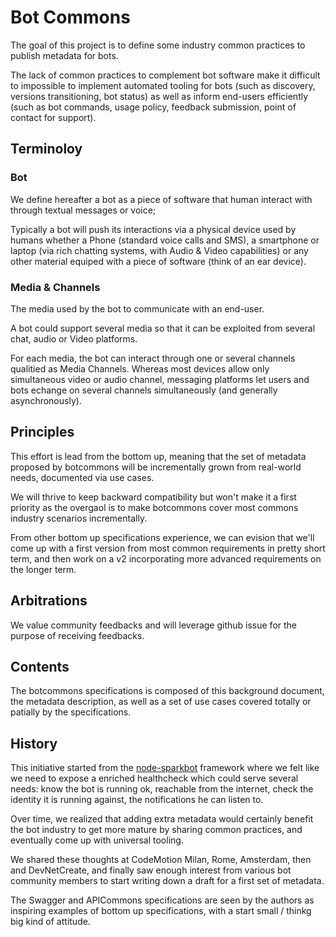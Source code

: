 # Bot Commons

The goal of this project is to define some industry common practices to publish metadata for bots.

The lack of common practices to complement bot software make it difficult to impossible to implement automated tooling for bots (such as discovery, versions transitioning, bot status) as well as inform end-users efficiently (such as bot commands, usage policy, feedback submission, point of contact for support).


## Terminoloy

### Bot

We define hereafter a bot as a piece of software that human interact with through textual messages or voice;

Typically a bot will push its interactions via a physical device used by humans whether a Phone (standard voice calls and SMS), a smartphone or laptop (via rich chatting systems, with Audio & Video capabilities) or any other material equiped with a piece of software (think of an ear device).


### Media & Channels

The media used by the bot to communicate with an end-user.

A bot could support several media so that it can be exploited from several chat, audio or Video platforms.

For each media, the bot can interact through one or several channels qualitied as Media Channels. Whereas most devices allow only simultaneous video or audio channel, messaging platforms let users and bots echange on several channels simultaneously (and generally asynchronously).


## Principles

This effort is lead from the bottom up, meaning that the set of metadata proposed by botcommons will be incrementally grown from real-world needs, documented via use cases.

We will thrive to keep backward compatibility but won't make it a first priority as the overgaol is to make botcommons cover most commons industry scenarios incrementally. 

From other bottom up specifications experience, we can evision that we'll come up with a first version from most common requirements in pretty short term, and then work on a v2 incorporating more advanced requirements on the longer term.


## Arbitrations

We value community feedbacks and will leverage github issue for the purpose of receiving feedbacks.


## Contents

The botcommons specifications is composed of this background document, the metadata description, as well as a set of use cases covered totally or patially by the specifications.


## History

This initiative started from the [node-sparkbot]() framework where we felt like we need to expose a enriched healthcheck which could serve several needs: know the bot is running ok, reachable from the internet, check the identity it is running against, the notifications he can listen to. 

Over time, we realized that adding extra metadata would certainly benefit the bot industry to get more mature by sharing common practices, and eventually come up with universal tooling.

We shared these thoughts at CodeMotion Milan, Rome, Amsterdam, then  and DevNetCreate, and finally saw enough interest from various bot community members to start writing down a draft for a first set of metadata.

The Swagger and APICommons specifications are seen by the authors as inspiring examples of bottom up specifications, with a start small / thinkg big kind of attitude.
